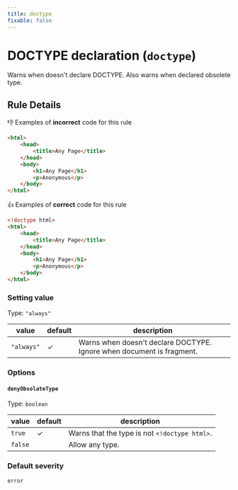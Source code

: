 ```yaml
---
title: doctype
fixable: false
---
```


# DOCTYPE declaration (`doctype`)

Warns when doesn't declare DOCTYPE. Also warns when declared obsolete type.

## Rule Details

👎 Examples of **incorrect** code for this rule

<!-- prettier-ignore-start -->
```html
<html>
	<head>
		<title>Any Page</title>
	</head>
	<body>
		<h1>Any Page</h1>
		<p>Anonymous</p>
	</body>
</html>
```
<!-- prettier-ignore-end -->

👍 Examples of **correct** code for this rule

<!-- prettier-ignore-start -->
```html
<!doctype html>
<html>
	<head>
		<title>Any Page</title>
	</head>
	<body>
		<h1>Any Page</h1>
		<p>Anonymous</p>
	</body>
</html>
```
<!-- prettier-ignore-end -->

### Setting value

Type: `"always"`

| value      | default | description                                                           |
| ---------- | ------- | --------------------------------------------------------------------- |
| `"always"` | ✓       | Warns when doesn't declare DOCTYPE. Ignore when document is fragment. |

### Options

#### `denyObsolateType`

Type: `boolean`

| value   | default | description                                   |
| ------- | ------- | --------------------------------------------- |
| `true`  | ✓       | Warns that the type is not `<!doctype html>`. |
| `false` |         | Allow any type.                               |

### Default severity

`error`
